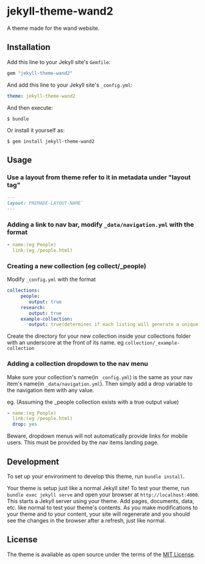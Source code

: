 # jekyll-theme-wand2 

A theme made for the wand website.

## Installation

Add this line to your Jekyll site's `Gemfile`:

```ruby
gem "jekyll-theme-wand2"
```

And add this line to your Jekyll site's `_config.yml`:

```yaml
theme: jekyll-theme-wand2
```

And then execute:

    $ bundle

Or install it yourself as:

    $ gem install jekyll-theme-wand2

## Usage

### Use a layout from theme refer to it in metadata under "layout tag"
```md
---
layout: PREMADE-LAYOUT-NAME`
---
```

### Adding a link to nav bar, modify `_data/navigation.yml` with the format

```yml
- name:(eg People)
  link:(eg /people.html)
```

### Creating a new collection (eg collect/_people)

Modify `_config.yml` with the format

```yml
collections:
     people:
        output: true
     research:
        output: true
     example-collection:
        output: true(determines if each listing will generate a unique page under its url)
```

Create the directory for your new collection inside your collections folder with an underscore at the front of its name. eg `collection/_example-collection`

### Adding a collection dropdown to the nav menu

Make sure your collection's name(in `_config.yml`) is the same as your nav item's name(in `_data/navigation.yml`). Then simply add a drop variable to the navigation item with any value.

eg. (Assuming the _people collection exists with a true output value)
```yml
- name:(eg People)
  link:(eg /people.html)
  drop: yes
```

Beware, dropdown menus will not automatically provide links for mobile users. This must be provided by the nav items landing page.

## Development

To set up your environment to develop this theme, run `bundle install`.

Your theme is setup just like a normal Jekyll site! To test your theme, run `bundle exec jekyll serve` and open your browser at `http://localhost:4000`. This starts a Jekyll server using your theme. Add pages, documents, data, etc. like normal to test your theme's contents. As you make modifications to your theme and to your content, your site will regenerate and you should see the changes in the browser after a refresh, just like normal.

## License

The theme is available as open source under the terms of the [MIT License](https://opensource.org/licenses/MIT).

